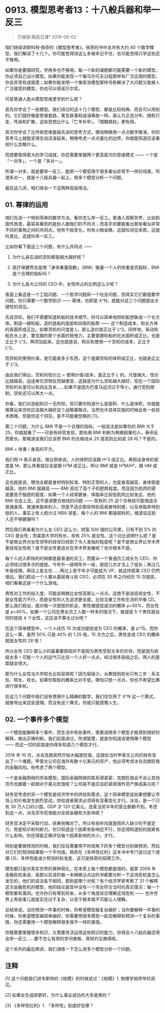 # 0913. 模型思考者13：十八般兵器和举一反三
> 万维钢·精英日课³
2019-09-02

咱们继续讲斯科特·佩奇的《模型思考者》。佩奇的书中总共有大约 40 个数学模型，我们解读了十几个。你可能觉得讲这么多根本记不住，也可能觉得只学这些还不够用。

如果你是要搞研究，学再多也不够用。每一个新的课题都可能需要一个新的模型，你必须自己设计模型。如果你能发现一个像马尔可夫过程那样有广泛应用的模型，你会非常有成就感；如果你能发明一个像索洛模型那样号称解决了大问题又能被人广泛接受的模型，你也可以得诺贝尔奖。

可是普通人能从模型思维里学到什么呢？

首先你学会了一些模型。我们讲过的这十几个模型，都是比较经典、而且可以用到的。它们就好像是思维套路，寓言故事和成语典故一样。我认为正态分布、随机行走、传染和扩散，这些思想比什么「亡羊补牢」、「围魏救赵」更有用。

其次你学会了比传统思维套路先进的思考方式。哪怕稍微用一点点数学推演，你的思考马上就能变得生动活泼起来。稍微考虑一点点量化的边界，你就能知道应该重视什么忽略什么。

而想要取得更大的学习成就，你还需要掌握两个更高层次的思维模式 —— 一个是「一对多」，一个是「多对一」。

所谓一对多，就是要举一反三，能把一个模型用于很多看似非常不一样的场景。所谓多对一，就是十八般兵器一起上，用多个模型分析一个问题。

最后这几讲，咱们体会一下这两种高级用法。

## 01. 幂律的运用

咱们先说一个特别简单的数学方法，看你怎么举一反三。普通人观察世界，比如到国外旅游，最容易看到的是别人跟我们的不同点；而高手则要能看出那些看似非常不同的事物之间的共同点。他有千般变化，你有火眼金睛，这就叫洞见本质，这就叫类比，这就叫举一反三。

比如你看下面这三个问题，有什么共同点 ——

1. 为什么装石油的货轮都是越大越好呢？

2. 医疗保健界总是用「身体重量指数」（BMI）衡量一个人的体重是否超标，BMI 是个合理的指标吗？

3. 为什么各大公司的 CEO 中，女性所占的比例这么少呢？

表面上看这是一个工程问题、一个医学问题和一个社会问题，但其实它们都是数学问题。你只需要一个数学知识 —— 幂律，也即是 X^N，就能对这三个问题提出关键性的洞见。

先说货轮。我们不需要知道轮船的技术细节，你可以简单地把轮船想象成一个长方体。制造一艘轮船，造的是船的底部和四周的船帮 —— 这个制造成本，和长方体的表面积成正比。如果货轮的尺度是 L，那么造价就正比于 L^2。同样地，驱动轮船在水上走，要克服的那个水面的拖曳力，主要是跟轮船的吃水面积成正比，也是正比于 L^2。两项加起来，这也就是说，购买和使用一个货轮的成本，正比于 L^2。

而货轮的使用价值，是它能装多少东西，这个是跟货轮的体积成正比，也就是正比于 L^3。

由此我们得出，货轮的性价比 = 使用价值/成本，是正比于 L 的。尺度越大，性价比就越高，运送单位货物反而越便宜，这就是为什么货轮越大越好。现在一个国际货轮的长度可以有四五百米……如果不是因为巴拿马运河过于窄小，通行受到限制，货轮还可以再大一点。

你看，我们对造船知识一无所知，但只要你知道什么是面积、什么是体积，你就能推算出来货轮应该越大越好这个战略着眼点。当然也许具体实施的时候会有一些技术困难，但是你这个洞见，是不可能被忽略的 [1]。

第二个问题，为什么 BMI 不是一个合理的指标。一般说法是如果你的 BMI 大于 25，你就超重了——可是有研究发现，那些用 BMI 判断为稍微超重的人，寿命反而更长。那难道说我们应该把 BMI 的合格线从 25 提高到比如说 28 吗？不是的。

BMI = 体重 / 身高的平方。

我们用 H 表示身高，按比例来说，人的体积应该跟 H^3 成正比。再假设身体的密度是 M，那么体重就应该是跟 H³M 成正比，所以 BMI 就是 H³M/H²，跟 HM 成正比。

这也就是说，哪怕全都是身材特别标准、特别正常的人，也是身高越高、身体密度越高，他的 BMI 就越高 —— BMI 高估了高个子的肥胖程度。而且因为肌肉的密度要高于脂肪的密度，如果一个人经常健身，体脂率比较低肌肉比较发达，他的 BMI 也会上去。这不是调整合格线的问题 —— 现有的 25 这个合格线可能很适合普通身高、普通体脂率的人，但是不适合那些特别高或者特别矮，以及体脂率特别低的人。事实上有人统计过 NBA 球星，每个人的 BMI 都是超标的，难道说这些人还不够健康吗？

然后我们再看看为什么女 CEO 这么少。财富 500 强的公司里，只有不到 5% 的 CEO 是女性；而美国大学的校长，却有 25% 是女性。这个对比说明什么呢？是不是商业界对女性领导的歧视已经到了令人发指的程度呢？是不是商业界比学术界更歧视女性呢？是不是女性更适合在学术界发展呢？也许根本不是。

每个人初入职场的时候都是最普通的员工，而要从一个普通员工成长为 CEO，你必须经过很多次的提拔。今年升一级明年升一级，提拔几次才当上了组长；再过几年是经理，再往上是主任……再过上若干年才可能成为 VP，就这样距离 CEO 仍然很远。我们假设一个人要从基层奋斗到 CEO，必须在 30 年之内经历 15 次提拔，咱们看看这是一个什么游戏。

男性对工作的投入度，可能会稍微比女性高那么一点点。这绝不是说歧视女性，不是女性能力不行，而是女性的人生追求更全面，比较注重工作和生活的平衡 [2]。那么我们假设，面对每一次提拔的机会，男性被提拔成功的概率 p=50%，而女性是 p=40%。如果一个公司在男女员工人数一样多的情况下，每提拔 5 个男性就会同时提拔 4 个女性，这应该不算太过分吧？

在这个简单模型中，一个人经历 15 次成功提拔成为 CEO 的概率，是 p^15。而你这么一算，虽然 50% 只是 40% 的 1.25 倍，15 次方之后，男性变成 CEO 的概率就是女性的 28 倍！

所以女性 CEO 那么少的最重要原因并不是因为男性受到太多的优待，而是因为层级太多！可能一个人的运气只比另一个人好一点点，经过很多层级之后，两人的差距就会很大。

那为什么女性当大学校长比较容易呢？因为层级少。从教授到校长只有三步：系主任、院长、校长。如果你取胜的概率比对手低，哪怕只低一点点，你也不希望比赛进行很多轮。

在这几个问题中我们没有使用什么精确的数学，我们仅仅用了 X^N 这一个算式，就推导出来这些道理。而没有这个算式，你就只能感慨人生。

## 02. 一个事件多个模型

一个模型能解释多个事件，而生活中有些事件，需要调用多个模型才能得到很好的解释，做出正确判断。我们前面讲过，所谓智慧，就是你知道该使用哪个模型 —— 而这一切的前提是你得多知道几个模型才行。

2018 年 10 月，冰岛克朗突然开始大幅度贬值，这就给当时甲骨文公司的财务官出了一个难题。甲骨文公司在海外有数十亿美元的资产，他必须考虑冰岛克朗贬值的金融风险。他考虑了两个模型。

一个是金融网络的传染模型。国际金融网络的联系很紧密，克朗贬值会不会让其他货币也跟着一起相对于美元贬值呢？公司是不是应该赶紧把海外资产换成美元呢？

财务官考虑的另一个模型是经济学中的供给和需求。这个简单模型说如果想要让市场上的价格发生剧烈变动，供给或者需求必须得有显著变化才行。冰岛，是一个只有 30 万人口的小国，GDP 才 120 亿美元，连麦当劳半年的营业额都不到。考虑到这一点，冰岛货币贬值能对全球金融有大影响呢？

财务官决定不采取行动，结果他赌对了。所以有些听风就是雨的人缺少的不是定力，而是知识和判断力。你只知道这个因素有影响还不行，你还得知道别的因素有什么影响，你还得能正确评估每个因素影响的大小，才行。

特别是要做预测的时候，我们往往需要用不同视角下的多个模型分别做预测，然后对它们的预测结果取一个平均值。佩奇在《多样性红利》这本书中专门说过这个道理 [3]，多样性能减少预测的标准差，这可是佩奇的招牌工作。

模型都只是对真实世界的某种简化，在本质上每个模型都是错的。就拿 2008 年金融危机来说，我那以后读的每一本稍微沾点边的书都要分析一下这场危机是怎么发生的，他们的说法各不相同，那到底哪个对呢？有个经济学家考察了 21 个解释这次金融危机的模型，他的结论是其中没有一个完全符合当时的真实情况：每一个模型都有漏洞。也许你只有等到将来，从多个角度综合理解这场危机 —— 也许世界上有些事儿就是实在过于复杂，以至于根本就不可能让人理解。

总结来说，当你预测一件事的时候，你希望模型越复杂越好；当你要解释一件事的时候，你希望模型越简单越好。你需要用很多模型一起去解释和预测一个复杂的事情，你还需要用一个模型解释很多很不一样的事情。

你既需要掌握很多知识，又需要灵活运用这些知识的能力，你得会十八般兵器还得会举一反三……要不怎么有用的学问难做、真知灼见难得呢。

这个系列的最后两讲，我们演练一下怎么用多个模型分析一个问题。

## 注释

[1] 这个问题我们讲韦斯特的《规模》的时候说过：《规模》1. 物理学祖师爷的洞见。

[2] 如果女生成绩更好，为什么事业成功的大多是男的？

[3] 《多样性红利》1. 「多样性」到底好在哪？

